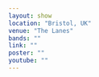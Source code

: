 ```yaml
---
layout: show
location: "Bristol, UK"
venue: "The Lanes"
bands: ""
link: ""
poster: ""
youtube: ""
---
```



